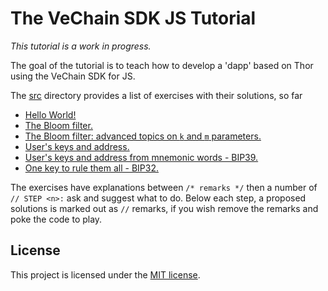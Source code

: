 
# The VeChain SDK JS Tutorial

_This tutorial is a work in progress._

The goal of the tutorial is to teach how to develop a 'dapp' based on Thor using the VeChain SDK for JS.

The [src](src) directory provides a list of exercises with their solutions, so far

* [Hello World!](src/Solution1.ts)
* [The Bloom filter.](src/Solution2.ts)
* [The Bloom filter: advanced topics on `k` and `m` parameters.](src/Solution3.ts) 
* [User's keys and address.](src/Solution4.mts)
* [User's keys and address from mnemonic words - BIP39.](src/Solution5.ts)
* [One key to rule them all - BIP32.](src/Solution6.ts)

The exercises have explanations between `/* remarks */` then a number of ` // STEP <n>: ` ask and suggest what to do.
Below each step, a proposed solutions is marked out as `//` remarks, if you wish remove the remarks and poke the code to play.

## License

This project is licensed under the [MIT license](LICENSE.md).

